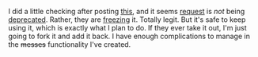I did a little checking after posting <a href="http://scripting.com/2020/04/28.html#a220729">this</a>, and it seems <a href="https://www.npmjs.com/package/request">request</a> is <i>not</i> being <a href="https://en.wikipedia.org/wiki/Deprecation">deprecated</a>. Rather, they are <a href="https://github.com/request/request/issues/3142">freezing</a> it. Totally legit. But it's safe to keep using it, which is exactly what I plan to do. If they ever take it out, I'm just going to fork it and add it back. I have enough complications to manage in the <s>messes</s> functionality I've created. 
